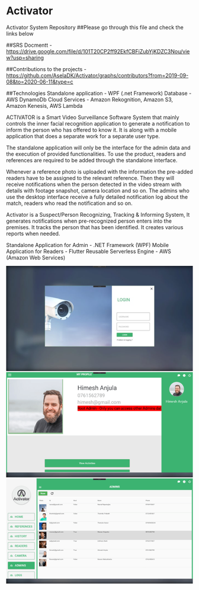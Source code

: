 # Activator
Activator System Repository
##Please go through this file and check the links below

##SRS  Docmentt  -  https://drive.google.com/file/d/101T20CP2ff92EkfCBFiZubYjKDZC3Nou/view?usp=sharing

##Contributions to the projects - https://github.com/AselaDK/Activator/graphs/contributors?from=2019-09-08&to=2020-06-11&type=c

##Technologies
  Standalone application - WPF (.net Framework) 
  Database - AWS DynamoDb
  Cloud Services - Amazon Rekognition, Amazon S3, Amazon Kenesis, AWS Lambda

ACTIVATOR is a Smart Video Surveillance Software System that mainly controls the inner
facial recognition application to generate a notification to inform the person who has offered
to know it. It is along with a mobile application that does a separate work for a separate user
type.

The standalone application will only be the interface for the admin data and the execution of
provided functionalities. To use the product, readers and references are required to be
added through the standalone interface.

Whenever a reference photo is uploaded with the information the pre-added readers have to
be assigned to the relevant reference. Then they will receive notifications when the person
detected in the video stream with details with footage snapshot, camera location and so on.
The admins who use the desktop interface receive a fully detailed notification log about the
match, readers who read the notification and so on.

Activator is  a  Suspect/Person Recognizing, Tracking & Informing System,
It  generates notifications when pre-recognized person enters into the premises.
It tracks the person that has been identified.
It creates various reports when needed.

Standalone Application for Admin - .NET Framework (WPF)
Mobile Application for Readers - Flutter
Reusable Serverless Engine - AWS (Amazon Web Services)

![alt text](https://github.com/AselaDK/Activator/blob/master/develop-custom-desktop-applications-for-your-requirements.jfif?raw=true)
![alt text](https://github.com/AselaDK/Activator/blob/master/develop-custom-desktop-applications-for-your-requirements%20(1).png?raw=true)
![alt text](https://github.com/AselaDK/Activator/blob/master/develop-custom-desktop-applications-for-your-requirements.png?raw=true)

